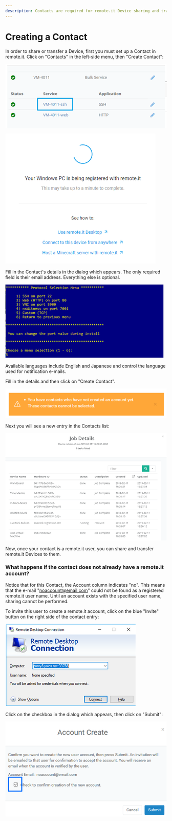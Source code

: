 ```yaml
---
description: Contacts are required for remote.it Device sharing and transfer.
---
```


# Creating a Contact

In order to share or transfer a Device, first you must set up a Contact in remote.it. Click on "Contacts" in the left-side menu, then "Create Contact":

![](../../.gitbook/assets/image%20%28429%29.png)

![](../../.gitbook/assets/image%20%28499%29.png)

Fill in the Contact's details in the dialog which appears.  The only required field is their email address. Everything else is optional.

![](../../.gitbook/assets/image%20%28142%29.png)

Available languages include English and Japanese and control the language used for notification e-mails.

Fill in the details and then click on "Create Contact".  

![](../../.gitbook/assets/image%20%28272%29.png)

Next you will see a new entry in the Contacts list:

![](../../.gitbook/assets/image%20%28124%29.png)

Now, once your contact is a remote.it user, you can share and transfer remote.it Devices to them.

### What happens if the contact does not already have a remote.it account?

Notice that for this Contact, the Account column indicates "no".  This means that the e-mail "noaccount@email.com" could not be found as a registered remote.it user name.  Until an account exists with the specified user name, sharing cannot be performed.

To invite this user to create a remote.it account, click on the blue "Invite" button on the right side of the contact entry:

![](../../.gitbook/assets/image%20%28105%29.png)

Click on the checkbox in the dialog which appears, then click on "Submit":

![](../../.gitbook/assets/image%20%2827%29.png)

